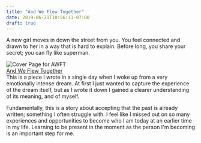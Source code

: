 ```yaml
---
title: "And We Flew Together"
date: 2019-06-21T10:56:11-07:00
draft: true
---
```


A new girl moves in down the street from you. You feel connected and drawn to her in a way that is hard to explain. Before long, you share your secret; you can fly like superman.

<aside>
  <img src="/gameimage.jpeg" alt="Cover Page for AWFT">
  <br>
  <a href="https://legendary-vermin.itch.io/and-we-flew-together">
  And We Flew Together</a>
</aside>
This is a piece I wrote in a single day when I woke up from a very emotionally intense dream. At first I just wanted to capture the experience of the dream itself, but as I wrote it down I gained a clearer understanding of its meaning, and of myself. 

Fundamentally, this is a story about accepting that the past is already written; something I often struggle with. I feel like I missed out on so many experiences and opportunities to become who I am today at an earlier time in my life. Learning to be present in the moment as the person I'm becoming is an important step for me.

